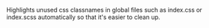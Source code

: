 Highlights unused css classnames in global files such as index.css or index.scss automatically so that it's easier to clean up.